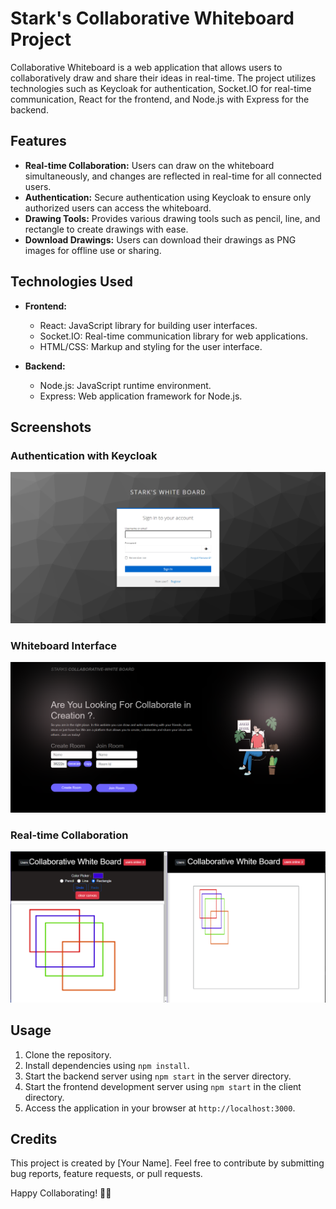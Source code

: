 # Stark's Collaborative Whiteboard Project

Collaborative Whiteboard is a web application that allows users to collaboratively draw and share their ideas in real-time. The project utilizes technologies such as Keycloak for authentication, Socket.IO for real-time communication, React for the frontend, and Node.js with Express for the backend.

## Features

- **Real-time Collaboration:** Users can draw on the whiteboard simultaneously, and changes are reflected in real-time for all connected users.
- **Authentication:** Secure authentication using Keycloak to ensure only authorized users can access the whiteboard.
- **Drawing Tools:** Provides various drawing tools such as pencil, line, and rectangle to create drawings with ease.
- **Download Drawings:** Users can download their drawings as PNG images for offline use or sharing.

## Technologies Used

- **Frontend:**

  - React: JavaScript library for building user interfaces.
  - Socket.IO: Real-time communication library for web applications.
  - HTML/CSS: Markup and styling for the user interface.

- **Backend:**
  - Node.js: JavaScript runtime environment.
  - Express: Web application framework for Node.js.

## Screenshots

### Authentication with Keycloak

![Authentication](./assets/auth.png)

### Whiteboard Interface

![User Interface](./assets/ui.png)

### Real-time Collaboration

![Canvas Collaboration](./assets/canvas.png)

## Usage

1. Clone the repository.
2. Install dependencies using `npm install`.
3. Start the backend server using `npm start` in the server directory.
4. Start the frontend development server using `npm start` in the client directory.
5. Access the application in your browser at `http://localhost:3000`.

## Credits

This project is created by [Your Name]. Feel free to contribute by submitting bug reports, feature requests, or pull requests.

Happy Collaborating! 🎨✨
